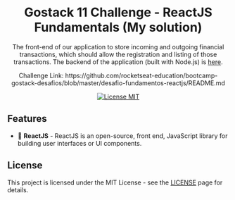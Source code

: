 <h1 align="center">
<br>
Gostack 11 Challenge - ReactJS Fundamentals (My solution)
</h1>

<p align="center">The front-end of our application to store incoming and outgoing financial transactions, which should allow the registration and listing of those transactions. The backend of the application (built with Node.js) is <a href="https://github.com/pedrovmc/Challenge-05---Node.js-Fundamentals">here</a>.</p>
<p align="center">Challenge Link: https://github.com/rocketseat-education/bootcamp-gostack-desafios/blob/master/desafio-fundamentos-reactjs/README.md</p>

<p align="center">
  <a href="https://opensource.org/licenses/MIT">
    <img src="https://img.shields.io/badge/License-MIT-blue.svg" alt="License MIT">
  </a>
</p>

## Features
[//]: # (Add the features of your project here:)

- 🎨 **ReactJS** - ReactJS is an open-source, front end, JavaScript library for building user interfaces or UI components.

## License

This project is licensed under the MIT License - see the [LICENSE](https://opensource.org/licenses/MIT) page for details.
